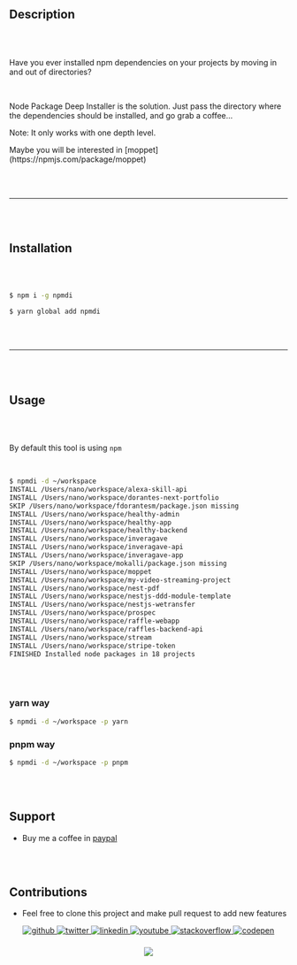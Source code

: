 ## Description

<br>
<br>

<p>Have you ever installed npm dependencies on your projects by moving in and out of directories?</p>

<br>

Node Package Deep Installer is the solution. Just pass the directory where the dependencies should be installed, and go grab a coffee...

Note: It only works with one depth level.

<p>
    Maybe you will be interested in [moppet](https://npmjs.com/package/moppet) 
</p>

<br>
<br>

---


<br>
<br>

## Installation

<br>
<br>

```bash
$ npm i -g npmdi
```

```bash
$ yarn global add npmdi
```

<br>
<br>

---

<br>
<br>

## Usage

<br>
<br>

By default this tool is using `npm`

<br>

```bash
$ npmdi -d ~/workspace
INSTALL /Users/nano/workspace/alexa-skill-api
INSTALL /Users/nano/workspace/dorantes-next-portfolio
SKIP /Users/nano/workspace/fdorantesm/package.json missing
INSTALL /Users/nano/workspace/healthy-admin
INSTALL /Users/nano/workspace/healthy-app
INSTALL /Users/nano/workspace/healthy-backend
INSTALL /Users/nano/workspace/inveragave
INSTALL /Users/nano/workspace/inveragave-api
INSTALL /Users/nano/workspace/inveragave-app
SKIP /Users/nano/workspace/mokalli/package.json missing
INSTALL /Users/nano/workspace/moppet
INSTALL /Users/nano/workspace/my-video-streaming-project
INSTALL /Users/nano/workspace/nest-pdf
INSTALL /Users/nano/workspace/nestjs-ddd-module-template
INSTALL /Users/nano/workspace/nestjs-wetransfer
INSTALL /Users/nano/workspace/prospec
INSTALL /Users/nano/workspace/raffle-webapp
INSTALL /Users/nano/workspace/raffles-backend-api
INSTALL /Users/nano/workspace/stream
INSTALL /Users/nano/workspace/stripe-token
FINISHED Installed node packages in 18 projects
```

<br>
<br>

### yarn way
```bash
$ npmdi -d ~/workspace -p yarn
```

### pnpm way
```bash
$ npmdi -d ~/workspace -p pnpm
```

<br>
<br>

## Support
- Buy me a coffee in [paypal](https://paypal.me/fdorantesm)

<br>
<br>

## Contributions
- Feel free to clone this project and make pull request to add new features

<div align="center">
    <a href="https://github.com/fdorantesm" target="_blank">
        <img src=https://img.shields.io/badge/github-%2324292e.svg?&style=for-the-badge&logo=github&logoColor=white alt=github style="margin-bottom: 5px;" />
    </a>
    <a href="https://twitter.com/fdorantesm" target="_blank">
        <img src=https://img.shields.io/badge/twitter-%2300acee.svg?&style=for-the-badge&logo=twitter&logoColor=white alt=twitter style="margin-bottom: 5px;" />
    </a>
    <a href="https://linkedin.com/in/fdorantesm" target="_blank">
        <img src=https://img.shields.io/badge/linkedin-%231E77B5.svg?&style=for-the-badge&logo=linkedin&logoColor=white alt=linkedin style="margin-bottom: 5px;" />
    </a>
    <a href="https://www.youtube.com/user/FernandoDorantes" target="_blank">
        <img src=https://img.shields.io/badge/youtube-%23EE4831.svg?&style=for-the-badge&logo=youtube&logoColor=white alt=youtube style="margin-bottom: 5px;" />
    </a>
    <a href="https://stackoverflow.com/users/6484286" target="_blank">
        <img src=https://img.shields.io/badge/stackoverflow-%23F28032.svg?&style=for-the-badge&logo=stackoverflow&logoColor=white alt=stackoverflow style="margin-bottom: 5px;" />
    </a>
    <a href="https://codepen.com/fdorantesm" target="_blank">
        <img src=https://img.shields.io/badge/codepen-%23131417.svg?&style=for-the-badge&logo=codepen&logoColor=white alt=codepen style="margin-bottom: 5px;" />
    </a>
</div>

<br/>  

<div align="center">
    <a href="https://paypal.me/fdorantesm" target="_blank" style="display: inline-block;">
        <img src="https://img.shields.io/badge/Donate-PayPal-blue.svg?style=flat-square&logo=paypal" align="center" />
    </a>
</div>  